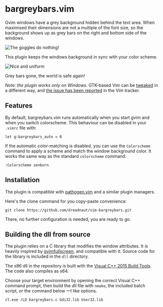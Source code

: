 # bargreybars.vim

Gvim windows have a grey background hidden behind the text area. When maximised their dimensions are not a multiple of the font size, so the background shows up as grey bars on the right and bottom side of the windows.

![The goggles do nothing!](http://dreadnaut.altervista.org/_altervista_ht/vim/without-bargreybars.png)

This plugin keeps the windows background in sync with your color scheme.

![Nice and uniform](http://dreadnaut.altervista.org/_altervista_ht/vim/with-bargreybars.png)

Grey bars gone, the world is safe again!

*Note: the plugin works only on Windows*. GTK-based Vim can be [tweaked](http://pastebin.com/N0G333nP) in a different way, and [the issue has been reported](https://github.com/vim/vim/issues/349) in the Vim tracker.

## Features

By default, bargreybars.vim runs automatically when you start gvim and when you switch colorscheme. This behaviour can be disabled in your `.vimrc` file with:

``` viml
let g:bargreybars_auto = 0
```

If the automatic color-matching is disabled, you can use the `Colorscheme` command to apply a scheme and match the window background color. It works the same way as the standard `colorscheme` command.

``` viml
:Colorscheme zenburn
```

## Installation

The plugin is compatible with [pathogen.vim](https://github.com/tpope/vim-pathogen) and a similar plugin managers.

Here's the clone command for you copy-paste convenience:

```
git clone https://github.com/dreadnaut/vim-bargreybars.git
```

There, no further configuration is needed, you are ready to go.

## Building the dll from source

The plugin relies on a C library that modifies the window attributes. It is heavily inspired by [gvimfullscreen](https://github.com/leonid-shevtsov/gvimfullscreen_win32), and compatible with it. Source code for the library is included in the `dll` directory.

The x86 dll in the repository is built with the [Visual C++ 2015 Build Tools](http://landinghub.visualstudio.com/visual-cpp-build-tools). The code also compiles as x64.

Choose your target environment by opening the correct Visual C++ command prompt, then build the dll file with `nmake`, the included batch script, _or_ the command below —I like options.

```
cl.exe /LD bargreybars.c Gdi32.lib User32.lib
```
